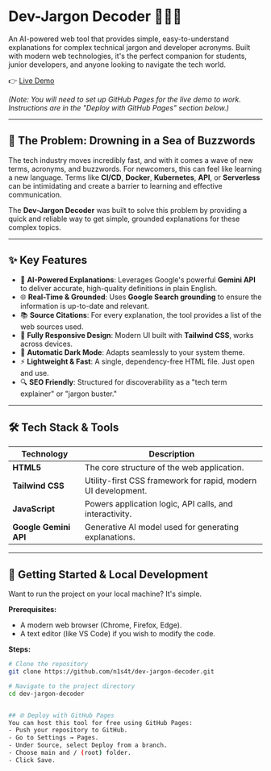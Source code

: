 # Dev-Jargon Decoder 👨‍💻✨

An AI-powered web tool that provides simple, easy-to-understand explanations for complex technical jargon and developer acronyms. Built with modern web technologies, it's the perfect companion for students, junior developers, and anyone looking to navigate the tech world.

👉 [Live Demo](https://n1s4t.github.io/dev-jargon-decoder/)

*(Note: You will need to set up GitHub Pages for the live demo to work. Instructions are in the "Deploy with GitHub Pages" section below.)*

---

## 🤔 The Problem: Drowning in a Sea of Buzzwords

The tech industry moves incredibly fast, and with it comes a wave of new terms, acronyms, and buzzwords. For newcomers, this can feel like learning a new language. Terms like **CI/CD**, **Docker**, **Kubernetes**, **API**, or **Serverless** can be intimidating and create a barrier to learning and effective communication.

The **Dev-Jargon Decoder** was built to solve this problem by providing a quick and reliable way to get simple, grounded explanations for these complex topics.

---

## ✨ Key Features

- 🤖 **AI-Powered Explanations**: Leverages Google's powerful **Gemini API** to deliver accurate, high-quality definitions in plain English.  
- 🌐 **Real-Time & Grounded**: Uses **Google Search grounding** to ensure the information is up-to-date and relevant.  
- 📚 **Source Citations**: For every explanation, the tool provides a list of the web sources used.  
- 📱 **Fully Responsive Design**: Modern UI built with **Tailwind CSS**, works across devices.  
- 🌙 **Automatic Dark Mode**: Adapts seamlessly to your system theme.  
- ⚡ **Lightweight & Fast**: A single, dependency-free HTML file. Just open and use.  
- 🔍 **SEO Friendly**: Structured for discoverability as a "tech term explainer" or "jargon buster."  

---

## 🛠️ Tech Stack & Tools

| Technology      | Description                                                   |
|-----------------|---------------------------------------------------------------|
| **HTML5**       | The core structure of the web application.                    |
| **Tailwind CSS**| Utility-first CSS framework for rapid, modern UI development. |
| **JavaScript**  | Powers application logic, API calls, and interactivity.       |
| **Google Gemini API** | Generative AI model used for generating explanations. |

---

## 🚀 Getting Started & Local Development

Want to run the project on your local machine? It's simple.

**Prerequisites:**
- A modern web browser (Chrome, Firefox, Edge).  
- A text editor (like VS Code) if you wish to modify the code.  

**Steps:**

```bash
# Clone the repository
git clone https://github.com/n1s4t/dev-jargon-decoder.git

# Navigate to the project directory
cd dev-jargon-decoder


## 🌐 Deploy with GitHub Pages
You can host this tool for free using GitHub Pages:
- Push your repository to GitHub.
- Go to Settings → Pages.
- Under Source, select Deploy from a branch.
- Choose main and / (root) folder.
- Click Save.
